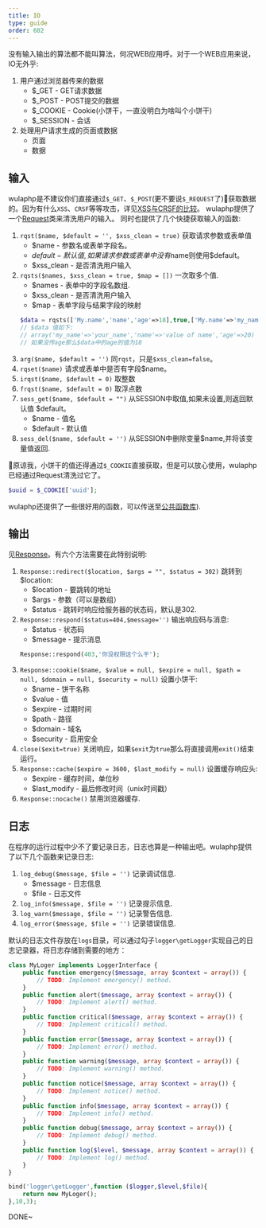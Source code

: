 ```yaml
---
title: IO
type: guide
order: 602
---
```


没有输入输出的算法都不能叫算法，何况WEB应用呼。对于一个WEB应用来说，IO无外乎:

1. 用户通过浏览器传来的数据
    * $_GET - GET请求数据
    * $_POST - POST提交的数据
    * $_COOKIE - Cookie(小饼干，一直没明白为啥叫个小饼干)
    * $_SESSION - 会话
2. 处理用户请求生成的页面或数据
    * 页面
    * 数据

## 输入

wulaphp是不建议你们直接通过`$_GET`、`$_POST`(更不要说`$_REQUEST`了)获取数据的。因为有什么`XSS`、`CRSF`等等攻击，详见[XSS与CRSF的比较](https://security.stackexchange.com/questions/138987/difference-between-xss-and-csrf)。
wulaphp提供了一个[Request](https://github.com/ninggf/wulaphp/blob/v2.0/wulaphp/io/Request.php)类来清洗用户的输入。
同时也提供了几个快捷获取输入的函数:

1. `rqst($name, $default = '', $xss_clean = true)` 获取请求参数或表单值
    * $name - 参数名或表单字段名。
    * $default - 默认值,如果请求参数或表单中没有$name则使用$default。
    * $xss_clean - 是否清洗用户输入
2. `rqsts($names, $xss_clean = true, $map = [])` 一次取多个值.
    * $names -  表单中的字段名数组.
    * $xss_clean - 是否清洗用户输入
    * $map - 表单字段与结果字段的映射
    ```php
    $data = rqsts(['My.name','name','age'=>18],true,['My.name'=>'my_name']);
    // $data 值如下:
    // array('my_name'=>'your_name','name'=>'value of name','age'=>20)
    // 如果没传age那么$data中的age的值为18
    ```
3. `arg($name, $default = '')` 同`rqst`，只是`$xss_clean=false`。
4. `rqset($name)` 请求或表单中是否有字段$name。
5. `irqst($name, $default = 0)` 取整数
6. `frqst($name, $default = 0)` 取浮点数
7. `sess_get($name, $default = "")` 从SESSION中取值,如果未设置,则返回默认值 $default。
    * $name - 值名
    * $default - 默认值
8. `sess_del($name, $default = '')` 从SESSION中删除变量$name,并将该变量值返回.

原谅我，小饼干的值还得通过`$_COOKIE`直接获取，但是可以放心使用，wulaphp已经通过Request清洗过它了。

```php
$uuid = $_COOKIE['uuid'];
```

wulaphp还提供了一些很好用的函数，可以传送至[公共函数库](common.html)).

## 输出

见[Response](https://github.com/ninggf/wulaphp/blob/v2.0/wulaphp/io/Response.php)。有六个方法需要在此特别说明:

1. `Response::redirect($location, $args = "", $status = 302)` 跳转到$location:
    * $location - 要跳转的地址
    * $args - 参数（可以是数组）
    * $status - 跳转时响应给服务器的状态码，默认是302.
2. `Response::respond($status=404,$message='')` 输出响应码与消息:
    * $status - 状态码
    * $message - 提示消息
    ```php
    Response::respond(403,'你没权限这个么干');
    ```
3. `Response::cookie($name, $value = null, $expire = null, $path = null, $domain = null, $security = null)` 设置小饼干:
    * $name - 饼干名称
    * $value - 值
    * $expire - 过期时间
    * $path - 路径
    * $domain - 域名
    * $security - 启用安全
4. `close($exit=true)` 关闭响应，如果`$exit`为`true`那么将直接调用`exit()`结束运行。
5. `Response::cache($expire = 3600, $last_modify = null)` 设置缓存响应头:
    * $expire - 缓存时间，单位秒
    * $last_modify - 最后修改时间（unix时间戳）
6. `Response::nocache()` 禁用浏览器缓存.

## 日志

在程序的运行过程中少不了要记录日志，日志也算是一种输出吧。wulaphp提供了以下几个函数来记录日志:

1. `log_debug($message, $file = '')` 记录调试信息.
    * $message - 日志信息
    * $file - 日志文件
2. `log_info($message, $file = '')` 记录提示信息.
3. `log_warn($message, $file = '')` 记录警告信息.
4. `log_error($message, $file = '')` 记录错误信息.

默认的日志文件存放在`logs`目录，可以通过勾子`logger\getLogger`实现自己的日志记录器，将日志存储到需要的地方：

```php
class MyLoger implements LoggerInterface {
    public function emergency($message, array $context = array()) {
        // TODO: Implement emergency() method.
    }
    public function alert($message, array $context = array()) {
        // TODO: Implement alert() method.
    }
    public function critical($message, array $context = array()) {
        // TODO: Implement critical() method.
    }
    public function error($message, array $context = array()) {
        // TODO: Implement error() method.
    }
    public function warning($message, array $context = array()) {
        // TODO: Implement warning() method.
    }
    public function notice($message, array $context = array()) {
        // TODO: Implement notice() method.
    }
    public function info($message, array $context = array()) {
        // TODO: Implement info() method.
    }
    public function debug($message, array $context = array()) {
        // TODO: Implement debug() method.
    }
    public function log($level, $message, array $context = array()) {
        // TODO: Implement log() method.
    }
}

bind('logger\getLogger',function ($logger,$level,$file){
    return new MyLoger();
},10,3);
```

DONE~
